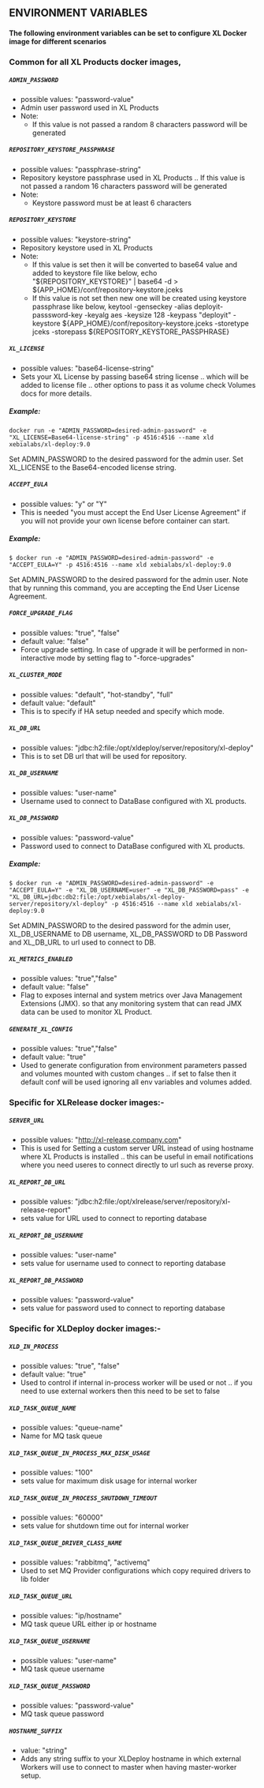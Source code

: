 ## ENVIRONMENT VARIABLES
#### The following environment variables can be set to configure XL Docker image for different scenarios

### Common for all XL Products docker images,

##### `ADMIN_PASSWORD`
- possible values: "password-value"
- Admin user password used in XL Products
- Note: 
    - If this value is not passed a random 8 characters password will be generated

##### `REPOSITORY_KEYSTORE_PASSPHRASE`
- possible values: "passphrase-string" 
- Repository keystore passphrase used in XL Products .. If this value is not passed a random 16 characters password will be generated
- Note: 
    - Keystore password must be at least 6 characters

##### `REPOSITORY_KEYSTORE`
- possible values: "keystore-string"
- Repository keystore used in XL Products
- Note:    
    - If this value is set then it will be converted to base64 value and added to keystore file like below,
echo "${REPOSITORY_KEYSTORE}" | base64 -d > ${APP_HOME}/conf/repository-keystore.jceks
    - If this value is not set then new one will be created using keystore passphrase like below,
keytool -genseckey -alias deployit-passsword-key -keyalg aes -keysize 128 -keypass "deployit" -keystore ${APP_HOME}/conf/repository-keystore.jceks -storetype jceks -storepass ${REPOSITORY_KEYSTORE_PASSPHRASE}

##### `XL_LICENSE`
- possible values: "base64-license-string"
- Sets your XL License by passing base64 string license .. which will be added to license file .. other options to pass it as volume check Volumes docs for more details.

##### Example:
```
docker run -e "ADMIN_PASSWORD=desired-admin-password" -e "XL_LICENSE=Base64-license-string" -p 4516:4516 --name xld xebialabs/xl-deploy:9.0
```
Set ADMIN_PASSWORD to the desired password for the admin user. Set XL_LICENSE to the Base64-encoded license string.

##### `ACCEPT_EULA`
- possible values: "y" or "Y"
- This is needed "you must accept the End User License Agreement" if you will not provide your own license before container can start.

##### Example:
```
$ docker run -e "ADMIN_PASSWORD=desired-admin-password" -e "ACCEPT_EULA=Y" -p 4516:4516 --name xld xebialabs/xl-deploy:9.0
```
Set ADMIN_PASSWORD to the desired password for the admin user. Note that by running this command, you are accepting the End User License Agreement.

##### `FORCE_UPGRADE_FLAG`
- possible values: "true", "false" 
- default value: "false" 
- Force upgrade setting. In case of upgrade it will be performed in non-interactive mode by setting flag to "-force-upgrades"

##### `XL_CLUSTER_MODE`
- possible values: "default", "hot-standby", "full"
- default value: "default"
- This is to specify if HA setup needed and specify which mode.
    
##### `XL_DB_URL`
- possible values: "jdbc:h2:file:/opt/xldeploy/server/repository/xl-deploy"
- This is to set DB url that will be used for repository.

##### `XL_DB_USERNAME`
- possible values: "user-name"
- Username used to connect to DataBase configured with XL products.

##### `XL_DB_PASSWORD`
- possible values: "password-value"
- Password used to connect to DataBase configured with XL products.

##### Example:
```
$ docker run -e "ADMIN_PASSWORD=desired-admin-password" -e "ACCEPT_EULA=Y" -e "XL_DB_USERNAME=user" -e "XL_DB_PASSWORD=pass" -e "XL_DB_URL=jdbc:db2:file:/opt/xebialabs/xl-deploy-server/repository/xl-deploy" -p 4516:4516 --name xld xebialabs/xl-deploy:9.0
```
Set ADMIN_PASSWORD to the desired password for the admin user, XL_DB_USERNAME to DB username, XL_DB_PASSWORD to  DB Password and XL_DB_URL to url used to connect to DB.

##### `XL_METRICS_ENABLED`
- possible values: "true","false"
- default value: "false"
- Flag to exposes internal and system metrics over Java Management Extensions (JMX). so that any monitoring system that can read JMX data can be used to monitor XL Product.
    
##### `GENERATE_XL_CONFIG`
- possible values: "true","false"
- default value: "true"  
- Used to generate configuration from environment parameters passed and volumes mounted with custom changes .. if set to false then it default conf will be used ignoring all env variables and volumes added.

### Specific for XLRelease docker images:-

##### `SERVER_URL`
- possible values: "http://xl-release.company.com"
- This is used for Setting a custom server URL instead of using hostname where XL Products is installed .. this can be useful in email notifications where you need useres to connect directly to url such as reverse proxy.
    
##### `XL_REPORT_DB_URL`
- possible values: "jdbc:h2:file:/opt/xlrelease/server/repository/xl-release-report"
- sets value for URL used to connect to reporting database

##### `XL_REPORT_DB_USERNAME`
- possible values: "user-name"
- sets value for username used to connect to reporting database
    
##### `XL_REPORT_DB_PASSWORD`
- possible values: "password-value"
- sets value for password used to connect to reporting database


### Specific for XLDeploy docker images:-

##### `XLD_IN_PROCESS`
- possible values: "true", "false"
- default value: "true"
- Used to control if internal in-process worker will be used or not .. if you need to use external workers then this need to be set to false

##### `XLD_TASK_QUEUE_NAME`
- possible values: "queue-name"
- Name for MQ task queue

##### `XLD_TASK_QUEUE_IN_PROCESS_MAX_DISK_USAGE`
- possible values: "100"
- sets value for maximum disk usage for internal worker

##### `XLD_TASK_QUEUE_IN_PROCESS_SHUTDOWN_TIMEOUT`
- possible values: "60000"
- sets value for shutdown time out for internal worker

##### `XLD_TASK_QUEUE_DRIVER_CLASS_NAME`
- possible values: "rabbitmq", "activemq"
- Used to set MQ Provider configurations which copy required drivers to lib folder

##### `XLD_TASK_QUEUE_URL`
- possible values: "ip/hostname"
- MQ task queue URL either ip or hostname

##### `XLD_TASK_QUEUE_USERNAME`
- possible values: "user-name"
- MQ task queue username

##### `XLD_TASK_QUEUE_PASSWORD`
- possible values: "password-value"
- MQ task queue password

##### `HOSTNAME_SUFFIX`
- value: "string"
- Adds any string suffix to your XLDeploy hostname in which external Workers will use to connect to master when having master-worker setup.
